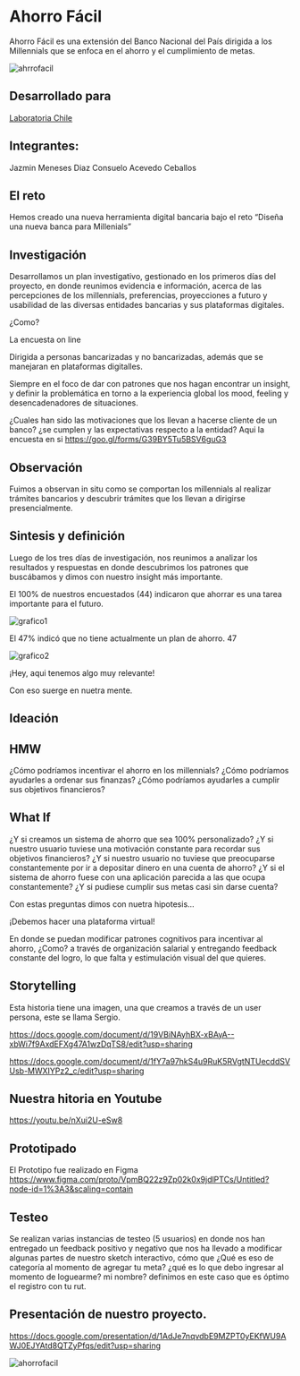 # Ahorro Fácil

Ahorro Fácil es una extensión del Banco Nacional del País dirigida a los Millennials que se enfoca en el ahorro y el cumplimiento de metas.

![ahrrofacil](https://user-images.githubusercontent.com/32287743/37950119-bf9e113a-316d-11e8-9c2f-72c9edfa0689.png)

## Desarrollado para
[Laboratoria Chile](https://laboratoria.la)

## Integrantes:

Jazmin Meneses Diaz Consuelo Acevedo Ceballos

## El reto

Hemos creado una nueva herramienta digital bancaria bajo el reto “Diseña una nueva banca para Millenials”

## Investigación

Desarrollamos un plan investigativo, gestionado en los primeros días del proyecto, en donde reunimos evidencia e información, acerca de las percepciones de los millennials, preferencias, proyecciones a futuro y usabilidad de las diversas entidades bancarias y sus plataformas digitales.

¿Como?

La encuesta on line

Dirigida a personas bancarizadas y no bancarizadas, además que se manejaran en plataformas digitalles.

Siempre en el foco de dar con patrones que nos hagan encontrar un insight, y definir la problemática en torno a la experiencia global los mood, feeling y desencadenadores de situaciones.

¿Cuales han sido las motivaciones que los llevan a hacerse cliente de un banco? ¿se cumplen y las expectativas respecto a la entidad?
Aqui la encuesta en si https://goo.gl/forms/G39BY5Tu5BSV6guG3

## Observación

Fuimos a observan in situ como se comportan los millennials al realizar trámites bancarios y descubrir trámites que los llevan a dirigirse presencialmente.

## Sintesis y definición

Luego de los tres días de investigación, nos reunimos a analizar los resultados y respuestas en donde descubrimos los patrones que buscábamos y dimos con nuestro insight más importante.

El 100% de nuestros encuestados (44) indicaron que ahorrar es una tarea importante para el futuro.

![grafico1](https://user-images.githubusercontent.com/32287743/38064552-df97812a-32d4-11e8-9c5b-1c3880608f32.png)


El 47% indicó que no tiene actualmente un plan de ahorro. 47

![grafico2](https://user-images.githubusercontent.com/32287743/38064558-ed37de88-32d4-11e8-8583-a39e6cd37f60.png)


¡Hey, aqui tenemos algo muy relevante!

Con eso suerge en nuetra mente.

## Ideación

## HMW

¿Cómo podríamos incentivar el ahorro en los millennials? ¿Cómo podríamos ayudarles a ordenar sus finanzas? ¿Cómo podríamos ayudarles a cumplir sus objetivos financieros?

## What If

¿Y si creamos un sistema de ahorro que sea 100% personalizado? ¿Y si nuestro usuario tuviese una motivación constante para recordar sus objetivos financieros? ¿Y si nuestro usuario no tuviese que preocuparse constantemente por ir a depositar dinero en una cuenta de ahorro? ¿Y si el sistema de ahorro fuese con una aplicación parecida a las que ocupa constantemente? ¿Y si pudiese cumplir sus metas casi sin darse cuenta?

Con estas preguntas dimos con nuetra hipotesis...

¡Debemos hacer una plataforma virtual!

En donde se puedan modificar patrones cognitivos para incentivar al ahorro, ¿Como? a través de organización salarial y entregando feedback constante del logro, lo que falta y estimulación visual del que quieres.

## Storytelling

Esta historia tiene una imagen, una que creamos a través de un user persona, este se llama Sergio.

https://docs.google.com/document/d/19VBiNAyhBX-xBAyA--xbWi7f9AxdEFXg47A1wzDqTS8/edit?usp=sharing

https://docs.google.com/document/d/1fY7a97hkS4u9RuK5RVgtNTUecddSVUsb-MWXIYPz2_c/edit?usp=sharing

## Nuestra hitoria en Youtube

https://youtu.be/nXui2U-eSw8

## Prototipado

El Prototipo fue realizado en Figma
https://www.figma.com/proto/VpmBQ22z9Zp02k0x9jdlPTCs/Untitled?node-id=1%3A3&scaling=contain

## Testeo

Se realizan varias instancias de testeo (5 usuarios) en donde nos han entregado un feedback positivo y negativo que nos ha llevado a modificar algunas partes de nuestro sketch interactivo, cómo que ¿Qué es eso de categoría al momento de agregar tu meta? ¿qué es lo que debo ingresar al momento de loguearme? mi nombre? definimos en este caso que es óptimo el registro con tu rut.

## Presentación de nuestro proyecto.

https://docs.google.com/presentation/d/1AdJe7nqvdbE9MZPT0yEKfWU9AWJ0EJYAtd8QTZyPfqs/edit?usp=sharing

![ahorrofacil](https://user-images.githubusercontent.com/32287743/38064579-15a01340-32d5-11e8-800c-9affacdcabd6.jpg)

